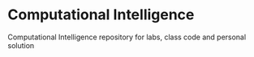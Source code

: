 # Computational Intelligence
Computational Intelligence repository for labs, class code and personal solution